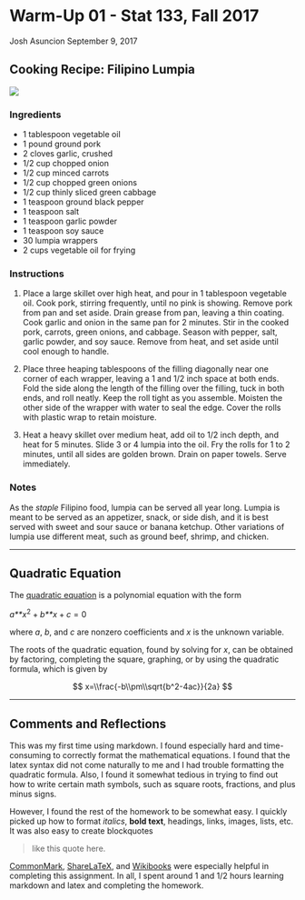 Warm-Up 01 - Stat 133, Fall 2017
================
Josh Asuncion
September 9, 2017

Cooking Recipe: Filipino Lumpia
-------------------------------

![](http://barefeet.ogbeta.com/wp-content/uploads/2016/09/lumpia1.jpg)

### Ingredients

-   1 tablespoon vegetable oil
-   1 pound ground pork
-   2 cloves garlic, crushed
-   1/2 cup chopped onion
-   1/2 cup minced carrots
-   1/2 cup chopped green onions
-   1/2 cup thinly sliced green cabbage
-   1 teaspoon ground black pepper
-   1 teaspoon salt
-   1 teaspoon garlic powder
-   1 teaspoon soy sauce
-   30 lumpia wrappers
-   2 cups vegetable oil for frying

### Instructions

1.  Place a large skillet over high heat, and pour in 1 tablespoon vegetable oil. Cook pork, stirring frequently, until no pink is showing. Remove pork from pan and set aside. Drain grease from pan, leaving a thin coating. Cook garlic and onion in the same pan for 2 minutes. Stir in the cooked pork, carrots, green onions, and cabbage. Season with pepper, salt, garlic powder, and soy sauce. Remove from heat, and set aside until cool enough to handle.

2.  Place three heaping tablespoons of the filling diagonally near one corner of each wrapper, leaving a 1 and 1/2 inch space at both ends. Fold the side along the length of the filling over the filling, tuck in both ends, and roll neatly. Keep the roll tight as you assemble. Moisten the other side of the wrapper with water to seal the edge. Cover the rolls with plastic wrap to retain moisture.

3.  Heat a heavy skillet over medium heat, add oil to 1/2 inch depth, and heat for 5 minutes. Slide 3 or 4 lumpia into the oil. Fry the rolls for 1 to 2 minutes, until all sides are golden brown. Drain on paper towels. Serve immediately.

### Notes

As the *staple* Filipino food, lumpia can be served all year long. Lumpia is meant to be served as an appetizer, snack, or side dish, and it is best served with sweet and sour sauce or banana ketchup. Other variations of lumpia use different meat, such as ground beef, shrimp, and chicken.

------------------------------------------------------------------------

Quadratic Equation
------------------

The [quadratic equation](https://en.wikipedia.org/wiki/Quadratic_equation) is a polynomial equation with the form

*a**x*<sup>2</sup> + *b**x* + *c* = 0

where *a*, *b*, and *c* are nonzero coefficients and *x* is the unknown variable.

The roots of the quadratic equation, found by solving for *x*, can be obtained by factoring, completing the square, graphing, or by using the quadratic formula, which is given by

$$
x=\\frac{-b\\pm\\sqrt{b^2-4ac}}{2a}
$$

------------------------------------------------------------------------

Comments and Reflections
------------------------

This was my first time using markdown. I found especially hard and time-consuming to correctly format the mathematical equations. I found that the latex syntax did not come naturally to me and I had trouble formatting the quadratic formula. Also, I found it somewhat tedious in trying to find out how to write certain math symbols, such as square roots, fractions, and plus minus signs.

However, I found the rest of the homework to be somewhat easy. I quickly picked up how to format *italics*, **bold text**, headings, links, images, lists, etc. It was also easy to create blockquotes

> like this quote here.

[CommonMark](http://commonmark.org/help/), [ShareLaTeX](https://www.sharelatex.com/learn/Mathematical_expressions), and [Wikibooks](https://en.wikibooks.org/wiki/LaTeX/Mathematics) were especially helpful in completing this assignment. In all, I spent around 1 and 1/2 hours learning markdown and latex and completing the homework.
